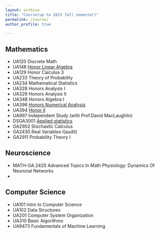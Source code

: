 ```yaml
---
layout: archive
title: "Course(up to 2023 fall semester)"
permalink: /course/
author_profile: true

---
```


## Mathematics
+ UA120 Discrete Math
+ UA148 [Honor Linear Algebra](https://devt287.github.io/files/MATH148-001_S2022_syllabus.pdf) 
+ UA129 Honor Calculus 3
+ UA233	Theory of Probability
+ UA234 Mathematical Statistics
+ UA328 Honors Analysis I
+ UA329 Honors Analysis II 
+ UA348 Honors Algebra I 
+ UA396 [Honors Numerical Analysis](https://cims.nyu.edu/~oneil/courses/sp23-math396/)
+ UA394 [Honor II](https://math.nyu.edu/~greengar/exploringode/exploringode.html)
+ UA997 Independent Study (with Prof.David MacLaughlin)
+ DSGA3001 [Applied statistics](https://yanjunhan2021.github.io/courses/applied_stats/index.html)
+ GA2902 Stochastic Calculus
+ GA2430 Real Variables I(audit)
+ GA2911 Probability Theory I

## Neuroscience
+ MATH-GA.2420 Advanced Topics In Math Physiology: Dynamics Of Neuronal Networks 
+ 
## Computer Science
+ UA101  Intro to Computer Science
+ UA102  Data Structures
+ UA201  Computer System Organization
+ UA310  Basic Algorithms
+ UA9473 Fundamentals of Machine Learning 

